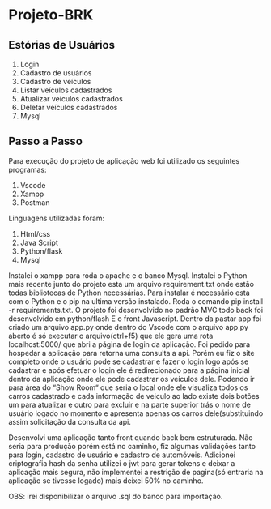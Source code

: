 # Projeto-BRK

## **Estórias de Usuários**


1. Login
2. Cadastro de usuários
3. Cadastro de veículos
4. Listar veículos cadastrados
5. Atualizar veículos cadastrados
6. Deletar veículos cadastrados
7. Mysql


## **Passo a Passo** 

Para execução do projeto de aplicação web foi utilizado os seguintes programas:
1.	Vscode
2.	Xampp
3.	Postman

Linguagens utilizadas foram:
1.	Html/css
2.	Java Script
3.	Python/flask
4.	Mysql

Instalei o xampp para roda o apache e o banco Mysql.
Instalei o Python mais recente junto do projeto esta um arquivo requirement.txt onde estão todas bibliotecas de Python necessárias.
Para instalar é necessário esta com o Python e o pip na ultima versão instalado.
Roda o comando pip install -r requirements.txt.
O projeto foi desenvolvido no padrão MVC todo back foi desenvolvido em python/flash
E o front Javascript. Dentro da pastar app foi criado um arquivo app.py onde dentro do Vscode com o arquivo app.py aberto é só executar o arquivo(ctrl+f5) que ele gera uma rota localhost:5000/ que abri a página de login da aplicação.
Foi pedido para hospedar a aplicação para retorna uma consulta a api. Porém eu fiz o site completo onde o usuário pode se cadastrar e fazer o login logo após se cadastrar e após efetuar o login ele é redirecionado para a página inicial dentro da aplicação onde ele pode cadastrar os veículos dele. Podendo ir para área do “Show Room“ que seria o local onde ele visualiza todos os carros cadastrado e cada informação de veiculo ao lado existe dois botões um para atualizar e outro para excluir e na parte superior trás o nome de usuário logado no momento e apresenta apenas os carros dele(substituindo assim solicitação da consulta da api.

Desenvolvi uma aplicação tanto front quando back bem estruturada. Não seria para produção porém está no caminho, fiz algumas validações tanto para login, cadastro de usuário e cadastro de automóveis. Adicionei criptografia hash da senha utilizei o jwt para gerar tokens e deixar a aplicação mais segura, não implementei a restrição de pagina(só entraria na aplicação se tivesse logado) mais deixei 50% no caminho.

OBS: irei disponibilizar o arquivo .sql do banco para importação.

